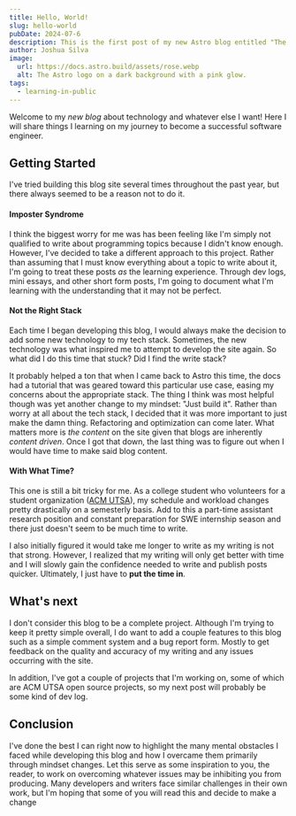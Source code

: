 ```yaml
---
title: Hello, World!
slug: hello-world
pubDate: 2024-07-6
description: This is the first post of my new Astro blog entitled "The Garbage Collection".
author: Joshua Silva
image:
  url: https://docs.astro.build/assets/rose.webp
  alt: The Astro logo on a dark background with a pink glow.
tags:
  - learning-in-public
---
```


Welcome to my _new blog_ about technology and whatever else I want! Here I will share things I learning on my journey to become a successful software engineer.

## Getting Started

I've tried building this blog site several times throughout the past year, but there always seemed to be a reason not to do it.

#### **Imposter Syndrome**

I think the biggest worry for me was has been feeling like I'm simply not qualified to write about programming topics because I didn't know enough. However, I've decided to take a different approach to this project. Rather than assuming that I must know everything about a topic to write about it, I'm going to treat these posts _as_ the learning experience. Through dev logs, mini essays, and other short form posts, I'm going to document what I'm learning with the understanding that it may not be perfect.

#### **Not the Right Stack**

Each time I began developing this blog, I would always make the decision to add some new technology to my tech stack. Sometimes, the new technology was what inspired me to attempt to develop the site again. So what did I do this time that stuck? Did I find the write stack?

It probably helped a ton that when I came back to Astro this time, the docs had a tutorial that was geared toward this particular use case, easing my concerns about the appropriate stack. The thing I think was most helpful though was yet another change to my mindset: "Just build it". Rather than worry at all about the tech stack, I decided that it was more important to just make the damn thing. Refactoring and optimization can come later. What matters more is _the content_ on the site given that blogs are inherently _content driven_. Once I got that down, the last thing was to figure out when I would have time to make said blog content.

#### **With What Time?**

This one is still a bit tricky for me. As a college student who volunteers for a student organization ([ACM UTSA](https://acmutsa.org)), my schedule and workload changes pretty drastically on a semesterly basis. Add to this a part-time assistant research position and constant preparation for SWE internship season and there just doesn't seem to be much time to write.

I also initially figured it would take me longer to write as my writing is not that strong. However, I realized that my writing will only get better with time and I will slowly gain the confidence needed to write and publish posts quicker. Ultimately, I just have to **put the time in**.

## What's next

I don't consider this blog to be a complete project. Although I'm trying to keep it pretty simple overall, I do want to add a couple features to this blog such as a simple comment system and a bug report form. Mostly to get feedback on the quality and accuracy of my writing and any issues occurring with the site.

In addition, I've got a couple of projects that I'm working on, some of which are ACM UTSA open source projects, so my next post will probably be some kind of dev log.

## Conclusion

I've done the best I can right now to highlight the many mental obstacles I faced while developing this blog and how I overcame them primarily through mindset changes. Let this serve as some inspiration to you, the reader, to work on overcoming whatever issues may be inhibiting you from producing. Many developers and writers face similar challenges in their own work, but I'm hoping that some of you will read this and decide to make a change
